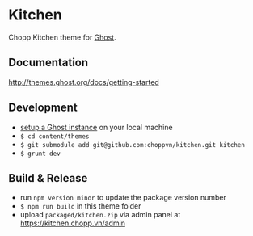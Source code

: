 # Kitchen

Chopp Kitchen theme for [Ghost](http://github.com/tryghost/ghost/).

## Documentation
http://themes.ghost.org/docs/getting-started

## Development
- [setup a Ghost instance](https://github.com/TryGhost/Ghost) on your local machine
- `$ cd content/themes`
- `$ git submodule add git@github.com:choppvn/kitchen.git kitchen`
- `$ grunt dev`

## Build & Release
- run `npm version minor` to update the package version number
- `$ npm run build` in this theme folder
- upload `packaged/kitchen.zip` via admin panel at https://kitchen.chopp.vn/admin
